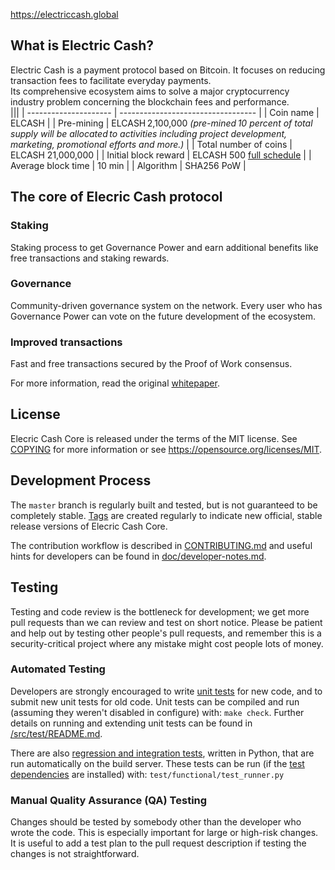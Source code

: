 https://electriccash.global

What is Electric Cash?
----------------
Electric Cash is a payment protocol based on Bitcoin. It focuses on reducing transaction fees to facilitate everyday payments.   
Its comprehensive ecosystem aims to solve a major cryptocurrency industry problem concerning the blockchain fees and performance.  
|||
| --------------------- | ---------------------------------- |
| Coin name             | ELCASH                             | 
| Pre-mining | ELCASH 2,100,000  *(pre-mined 10 percent of total supply will be allocated to activities including project development, marketing, promotional efforts and more.)*                                          | 
| Total number of coins | ELCASH 21,000,000                  | 
| Initial block reward  | ELCASH 500 [full schedule](MINING) |
| Average block time    | 10 min                             |
| Algorithm             | SHA256 PoW                         |

The core of Elecric Cash protocol
---------------------------------

### Staking
Staking process to get Governance Power and earn additional benefits like free transactions and staking rewards. 

### Governance
Community-driven governance system on the network. Every user who has Governance Power can vote on the future development of the ecosystem.  

### Improved transactions
Fast and free transactions secured by the Proof of Work consensus. 

For more information, read the original [whitepaper](#).

License
-------

Elecric Cash Core is released under the terms of the MIT license. See [COPYING](COPYING) for more
information or see https://opensource.org/licenses/MIT.

Development Process
-------------------

The `master` branch is regularly built and tested, but is not guaranteed to be
completely stable. [Tags](https://github.com/electric-cash/electric-cash/tags) are created
regularly to indicate new official, stable release versions of Elecric Cash Core.

The contribution workflow is described in [CONTRIBUTING.md](CONTRIBUTING.md)
and useful hints for developers can be found in [doc/developer-notes.md](doc/developer-notes.md).

Testing
-------

Testing and code review is the bottleneck for development; we get more pull
requests than we can review and test on short notice. Please be patient and help out by testing
other people's pull requests, and remember this is a security-critical project where any mistake might cost people
lots of money.

### Automated Testing

Developers are strongly encouraged to write [unit tests](src/test/README.md) for new code, and to
submit new unit tests for old code. Unit tests can be compiled and run
(assuming they weren't disabled in configure) with: `make check`. Further details on running
and extending unit tests can be found in [/src/test/README.md](/src/test/README.md).

There are also [regression and integration tests](/test), written
in Python, that are run automatically on the build server.
These tests can be run (if the [test dependencies](/test) are installed) with: `test/functional/test_runner.py`

### Manual Quality Assurance (QA) Testing

Changes should be tested by somebody other than the developer who wrote the
code. This is especially important for large or high-risk changes. It is useful
to add a test plan to the pull request description if testing the changes is
not straightforward.
